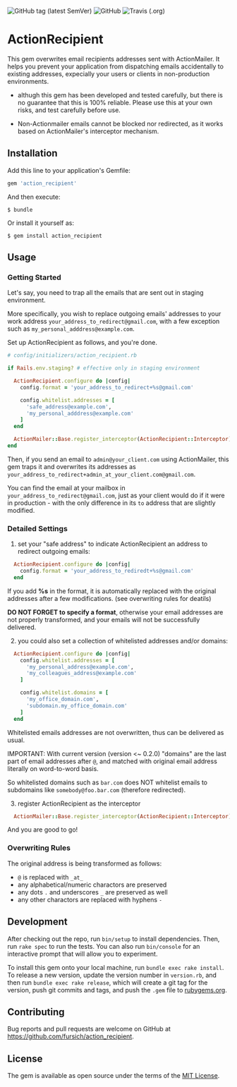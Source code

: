 ![GitHub tag (latest SemVer)](https://img.shields.io/github/tag/fursich/action_recipient?color=green&style=plastic)
![GitHub](https://img.shields.io/github/license/fursich/action_recipient?color=green&style=plastic)
![Travis (.org)](https://img.shields.io/travis/fursich/action_recipient?color=green&style=plastic)

# ActionRecipient

This gem overwrites email recipients addresses sent with ActionMailer.
It helps you prevent your application from dispatching emails accidentally to existing addresses, expecially your users or clients in non-production environments.

* althugh this gem has been developed and tested carefully, but there is no guarantee that this is 100% reliable. Please use this at your own risks, and test carefully before use.

* Non-Actionmailer emails cannot be blocked nor redirected, as it works based on ActionMailer's interceptor mechanism.

## Installation

Add this line to your application's Gemfile:

```ruby
gem 'action_recipient'
```

And then execute:

    $ bundle

Or install it yourself as:

    $ gem install action_recipient

## Usage

### Getting Started

Let's say, you need to trap all the emails that are sent out in staging environment.

More specifically, you wish to replace outgoing emails' addresses to your work address `your_address_to_redirect@gmail.com`, with a few exception such as `my_personal_adddress@example.com`.

Set up ActionRecipient as follows, and you're done.

```ruby
# config/initializers/action_recipient.rb

if Rails.env.staging? # effective only in staging environment

  ActionRecipient.configure do |config|
    config.format = 'your_address_to_redirect+%s@gmail.com'

    config.whitelist.addresses = [
      'safe_address@example.com',
      'my_personal_adddress@example.com'
    ]
  end

  ActionMailer::Base.register_interceptor(ActionRecipient::Interceptor)
end
```

Then, if you send an email to `admin@your_client.com` using ActionMailer, this gem traps it and overwrites its addresses as `your_address_to_redirect+admin_at_your_client.com@gmail.com`.

You can find the email at your mailbox in `your_address_to_redirect@gmail.com`, just as your client would do if it were in production - with the only difference in its `to` address that are slightly modified.

### Detailed Settings

1. set your "safe address" to indicate ActionRecipient an address to redirect outgoing emails:

```ruby
  ActionRecipient.configure do |config|
    config.format = 'your_address_to_rediredt+%s@gmail.com'
  end
```

If you add **%s** in the format, it is automatically replaced with the original addresses after a few modifications. (see overwriting rules for deatils)

**DO NOT FORGET to specify a format**, otherwise your email addresses are not properly transformed, and your emails will not be successfully delivered.

2. you could also set a collection of whitelisted addresses and/or domains:

```ruby
  ActionRecipient.configure do |config|
    config.whitelist.addresses = [
      'my_personal_address@example.com',
      'my_colleagues_address@example.com'
    ]

    config.whitelist.domains = [
      'my_office_domain.com',
      'subdomain.my_office_domain.com'
    ]
  end
```

Whitelisted emails addresses are not overwritten, thus can be delivered as usual.

IMPORTANT:
With current version (version <~ 0.2.0) "domains" are the last part of email addresses after `@`, and matched with original email address literally on word-to-word basis.

So whitelisted domains such as `bar.com` does NOT whitelist emails to subdomains like `somebody@foo.bar.com` (therefore redirected).

3. register ActionRecipient as the interceptor

```ruby
  ActionMailer::Base.register_interceptor(ActionRecipient::Interceptor)
```

And you are good to go!

### Overwriting Rules

The original address is being transformed as follows:

- `@` is replaced with `_at_`
- any alphabetical/numeric charactors are preserved
- any dots `.` and underscores `_` are preserved as well
- any other charactors are replaced with hyphens `-`

## Development

After checking out the repo, run `bin/setup` to install dependencies. Then, run `rake spec` to run the tests. You can also run `bin/console` for an interactive prompt that will allow you to experiment.

To install this gem onto your local machine, run `bundle exec rake install`. To release a new version, update the version number in `version.rb`, and then run `bundle exec rake release`, which will create a git tag for the version, push git commits and tags, and push the `.gem` file to [rubygems.org](https://rubygems.org).

## Contributing

Bug reports and pull requests are welcome on GitHub at https://github.com/fursich/action_recipient.

## License

The gem is available as open source under the terms of the [MIT License](https://opensource.org/licenses/MIT).
